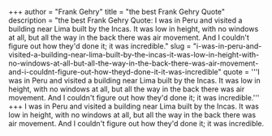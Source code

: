 +++
author = "Frank Gehry"
title = "the best Frank Gehry Quote"
description = "the best Frank Gehry Quote: I was in Peru and visited a building near Lima built by the Incas. It was low in height, with no windows at all, but all the way in the back there was air movement. And I couldn't figure out how they'd done it; it was incredible."
slug = "i-was-in-peru-and-visited-a-building-near-lima-built-by-the-incas-it-was-low-in-height-with-no-windows-at-all-but-all-the-way-in-the-back-there-was-air-movement-and-i-couldnt-figure-out-how-theyd-done-it-it-was-incredible"
quote = '''I was in Peru and visited a building near Lima built by the Incas. It was low in height, with no windows at all, but all the way in the back there was air movement. And I couldn't figure out how they'd done it; it was incredible.'''
+++
I was in Peru and visited a building near Lima built by the Incas. It was low in height, with no windows at all, but all the way in the back there was air movement. And I couldn't figure out how they'd done it; it was incredible.
